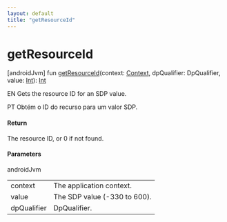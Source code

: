 ```yaml
---
layout: default
title: "getResourceId"
---
```


# getResourceId

[androidJvm]
fun [getResourceId](get-resource-id.md)(context: [Context](https://developer.android.com/reference/kotlin/android/content/Context.html), dpQualifier: DpQualifier, value: [Int](https://kotlinlang.org/api/core/kotlin-stdlib/kotlin/-int/index.html)): [Int](https://kotlinlang.org/api/core/kotlin-stdlib/kotlin/-int/index.html)

EN Gets the resource ID for an SDP value.

PT Obtém o ID do recurso para um valor SDP.

#### Return

The resource ID, or 0 if not found.

#### Parameters

androidJvm

| | |
|---|---|
| context | The application context. |
| value | The SDP value (-330 to 600). |
| dpQualifier | DpQualifier. |